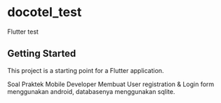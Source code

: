 # docotel_test

Flutter test

## Getting Started

This project is a starting point for a Flutter application.

Soal Praktek Mobile Developer
Membuat User registration & Login form menggunakan android, databasenya menggunakan sqlite.

